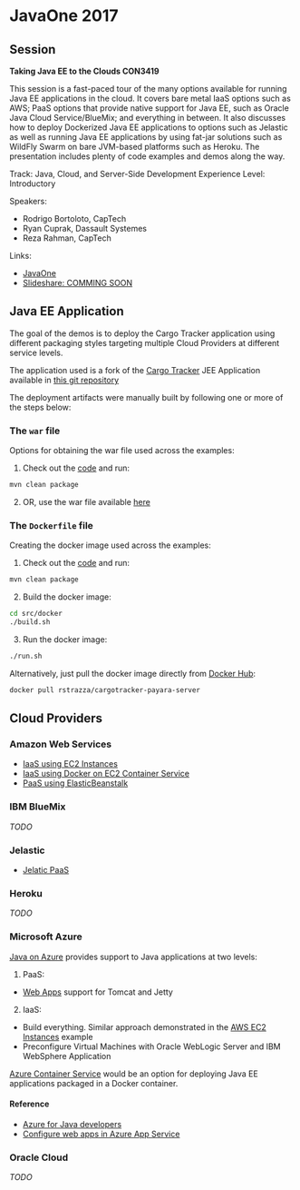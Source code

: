 

# JavaOne 2017

## Session

**Taking Java EE to the Clouds CON3419**

This session is a fast-paced tour of the many options available for running Java EE applications in
the cloud. It covers bare metal IaaS options such as AWS; PaaS options that provide native support
for Java EE, such as Oracle Java Cloud Service/BlueMix; and everything in between. It also discusses
how to deploy Dockerized Java EE applications to options such as Jelastic as well as running Java EE
applications by using fat-jar solutions such as WildFly Swarm on bare JVM-based platforms such as Heroku.
The presentation includes plenty of code examples and demos along the way.

Track:  Java, Cloud, and Server-Side Development
Experience Level:  Introductory

Speakers:

* Rodrigo Bortoloto, CapTech
* Ryan Cuprak, Dassault Systemes
* Reza Rahman, CapTech

Links:
* [JavaOne](https://events.rainfocus.com/catalog/oracle/oow17/catalogjavaone17?search=Con3419)
* [Slideshare: COMMING SOON]()

## Java EE Application

The goal of the demos is to deploy the Cargo Tracker application using different packaging styles targeting multiple Cloud Providers at different service levels.

The application used is a fork of the [Cargo Tracker](http://cargotracker.java.net) JEE Application available in [this git repository](https://github.com/rstrazza/cargotracker)

The deployment artifacts were manually built by following one or more of the steps below:

### The ``war`` file

Options for obtaining the war file used across the examples:

1. Check out the [code](https://github.com/rstrazza/cargotracker) and run:
```bash
mvn clean package
```

2. OR, use the war file available [here](https://github.com/rstrazza/cargotracker-war)

### The ``Dockerfile`` file

Creating the docker image used across the examples:

1. Check out the [code](https://github.com/rstrazza/cargotracker) and run:
```bash
mvn clean package
```
2. Build the docker image:
```bash
cd src/docker
./build.sh
```
3. Run the docker image:
```bash
./run.sh
```

Alternatively, just pull the docker image directly from [Docker Hub](https://hub.docker.com/r/rstrazza/cargotracker-payara-server/):
```bash
docker pull rstrazza/cargotracker-payara-server
```

## Cloud Providers

### Amazon Web Services

* [IaaS using EC2 Instances](aws/ec2/README.md)
* [IaaS using Docker on EC2 Container Service](aws/ecs/README.md)
* [PaaS using ElasticBeanstalk](aws/elasticbeanstalk/README.md)

### IBM BlueMix

*TODO*

### Jelastic

* [Jelatic PaaS](jelastic/README.md)

### Heroku

*TODO*

### Microsoft Azure

[Java on Azure](https://azure.microsoft.com/en-us/develop/java/) provides support to Java applications at two levels:

1. PaaS:
  * [Web Apps](https://azure.microsoft.com/en-us/services/app-service/web/) support for Tomcat and Jetty
2. IaaS:
  * Build everything. Similar approach demonstrated in the [AWS EC2 Instances](aws/ec2/README.md) example
  * Preconfigure Virtual Machines with Oracle WebLogic Server and IBM WebSphere Application

[Azure Container Service](https://azuremarketplace.microsoft.com/en-us/marketplace/apps/microsoft.acs) would be an option for deploying Java EE applications packaged in a Docker container.

#### Reference

* [Azure for Java developers](https://docs.microsoft.com/en-us/java/azure/)
* [Configure web apps in Azure App Service](https://docs.microsoft.com/en-us/azure/app-service-web/web-sites-java-custom-upload)

### Oracle Cloud

*TODO*
